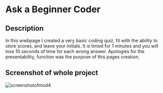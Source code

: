 # Ask a Beginner Coder

## Description

In this wwbpage I created a very basic coding quiz, fit with the ability to store scores, and leave your initials. It is timed for 1 minutes and you will lose 10 seconds of time for each wrong answer.
Apologies for the presentability, function was the purpose of this pages creation.



## Screenshot of whole project
![screenshotofmod4](https://github.com/Narvinator/ask-a-beginner-coder/assets/144052327/49720e5f-92d0-4f36-8938-22c12058df68)
